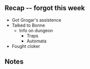 
## Recap -- forgot this week

* Got Grogar's assistence
* Talked to Bonne
	* Info on dungeon
		* Traps
		* Automata
* Fought cloker

## Notes



